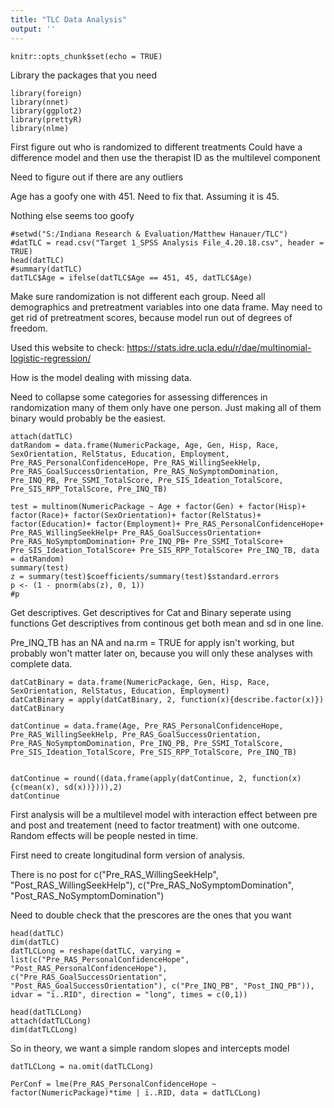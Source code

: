 ```yaml
---
title: "TLC Data Analysis"
output: ''
---
```


```{r setup, include=FALSE}
knitr::opts_chunk$set(echo = TRUE)
```
Library the packages that you need
```{r}
library(foreign)
library(nnet)
library(ggplot2)
library(prettyR)
library(nlme)
```


First figure out who is randomized to different treatments
Could have a difference model and then use the therapist ID as the multilevel component

Need to figure out if there are any outliers

Age has a goofy one with 451.  Need to fix that.  Assuming it is 45.  

Nothing else seems too goofy
```{r}
#setwd("S:/Indiana Research & Evaluation/Matthew Hanauer/TLC")
#datTLC = read.csv("Target 1_SPSS Analysis File_4.20.18.csv", header = TRUE)
head(datTLC)
#summary(datTLC)
datTLC$Age = ifelse(datTLC$Age == 451, 45, datTLC$Age)
```
Make sure randomization is not different each group.  Need all demographics and pretreatment variables into one data frame.  May need to get rid of pretreatment scores, because model run out of degrees of freedom.

Used this website to check: https://stats.idre.ucla.edu/r/dae/multinomial-logistic-regression/

How is the model dealing with missing data.

Need to collapse some categories for assessing differences in randomization many of them only have one person.  Just making all of them binary would probably be the easiest.
```{r}
attach(datTLC)
datRandom = data.frame(NumericPackage, Age, Gen, Hisp, Race, SexOrientation, RelStatus, Education, Employment, Pre_RAS_PersonalConfidenceHope, Pre_RAS_WillingSeekHelp, Pre_RAS_GoalSuccessOrientation, Pre_RAS_NoSymptomDomination, Pre_INQ_PB, Pre_SSMI_TotalScore, Pre_SIS_Ideation_TotalScore, Pre_SIS_RPP_TotalScore, Pre_INQ_TB)

test = multinom(NumericPackage ~ Age + factor(Gen) + factor(Hisp)+ factor(Race)+ factor(SexOrientation)+ factor(RelStatus)+ factor(Education)+ factor(Employment)+ Pre_RAS_PersonalConfidenceHope+ Pre_RAS_WillingSeekHelp+ Pre_RAS_GoalSuccessOrientation+ Pre_RAS_NoSymptomDomination+ Pre_INQ_PB+ Pre_SSMI_TotalScore+ Pre_SIS_Ideation_TotalScore+ Pre_SIS_RPP_TotalScore+ Pre_INQ_TB, data = datRandom)
summary(test)
z = summary(test)$coefficients/summary(test)$standard.errors
p <- (1 - pnorm(abs(z), 0, 1))
#p
```
Get descriptives.  Get descriptives for Cat and Binary seperate using functions 
Get descriptives from continous get both mean and sd in one line.

Pre_INQ_TB has an NA and na.rm = TRUE for apply isn't working, but probably won't matter later on, because you will only these analyses with complete data.
```{r}
datCatBinary = data.frame(NumericPackage, Gen, Hisp, Race, SexOrientation, RelStatus, Education, Employment)
datCatBinary = apply(datCatBinary, 2, function(x){describe.factor(x)})
datCatBinary

datContinue = data.frame(Age, Pre_RAS_PersonalConfidenceHope, Pre_RAS_WillingSeekHelp, Pre_RAS_GoalSuccessOrientation, Pre_RAS_NoSymptomDomination, Pre_INQ_PB, Pre_SSMI_TotalScore, Pre_SIS_Ideation_TotalScore, Pre_SIS_RPP_TotalScore, Pre_INQ_TB)


datContinue = round((data.frame(apply(datContinue, 2, function(x){c(mean(x), sd(x))}))),2)
datContinue
```
First analysis will be a multilevel model with interaction effect between pre and post and treatement (need to factor treatment) with one outcome.  Random effects will be people nested in time. 

First need to create longitudinal form version of analysis.

There is no post for c("Pre_RAS_WillingSeekHelp", "Post_RAS_WillingSeekHelp"), c("Pre_RAS_NoSymptomDomination", "Post_RAS_NoSymptomDomination")

Need to double check that the prescores are the ones that you want
```{r}
head(datTLC)
dim(datTLC)
datTLCLong = reshape(datTLC, varying = list(c("Pre_RAS_PersonalConfidenceHope", "Post_RAS_PersonalConfidenceHope"), c("Pre_RAS_GoalSuccessOrientation", "Post_RAS_GoalSuccessOrientation"), c("Pre_INQ_PB", "Post_INQ_PB")), idvar = "ï..RID", direction = "long", times = c(0,1))

head(datTLCLong)
attach(datTLCLong)
dim(datTLCLong)
```
So in theory, we want a simple random slopes and intercepts model 
```{r}
datTLCLong = na.omit(datTLCLong)

PerConf = lme(Pre_RAS_PersonalConfidenceHope ~ factor(NumericPackage)*time | ï..RID, data = datTLCLong)


```




